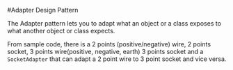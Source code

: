 #Adapter Design Pattern

The Adapter pattern lets you to adapt what an object or a class exposes to what another object or class expects.

From sample code, there is a 2 points (positive/negative) wire, 2 points socket, 3 points wire(positive, negative, earth)
3 points socket and a ```SocketAdapter``` that can adapt a 2 point wire to 3 point socket and vice versa.